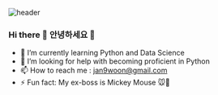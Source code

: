 ![header](https://capsule-render.vercel.app/api?type=Cylinder&text=What&nbsp;a&nbsp;Grace&nbsp;day&color=_FFFACD)

### Hi there 👋 안녕하세요 👋

- 🌱 I’m currently learning Python and Data Science
- 🤔 I’m looking for help with becoming proficient in Python
- 📫 How to reach me : jan9woon@gmail.com
- ⚡ Fun fact: My ex-boss is Mickey Mouse :mouse::european_castle:

